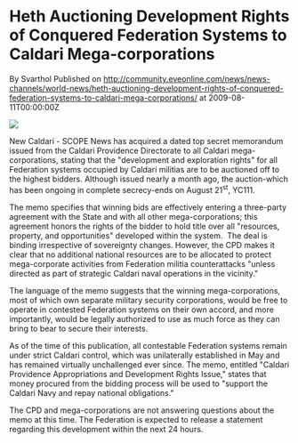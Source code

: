 # Heth Auctioning Development Rights of Conquered Federation Systems to Caldari Mega-corporations
By Svarthol
Published on http://community.eveonline.com/news/news-channels/world-news/heth-auctioning-development-rights-of-conquered-federation-systems-to-caldari-mega-corporations/ at 2009-08-11T00:00:00Z

<!-- -->

![](http://www.eve-mercury.net/images/mercurybanner.png)  
  
New Caldari - SCOPE News has acquired a dated top secret memorandum issued from the Caldari Providence Directorate to all Caldari mega-corporations, stating that the "development and exploration rights" for all Federation systems occupied by Caldari militias are to be auctioned off to the highest bidders. Although issued nearly a month ago, the auction-which has been ongoing in complete secrecy-ends on August 21<sup>st</sup>, YC111.

The memo specifies that winning bids are effectively entering a three-party agreement with the State and with all other mega-corporations; this agreement honors the rights of the bidder to hold title over all "resources, property, and opportunities" developed within the system.&nbsp; The deal is binding irrespective of sovereignty changes. However, the CPD makes it clear that no additional national resources are to be allocated to protect mega-corporate activities from Federation militia counterattacks "unless directed as part of strategic Caldari naval operations in the vicinity."

The language of the memo suggests that the winning mega-corporations, most of which own separate military security corporations, would be free to operate in contested Federation systems on their own accord, and more importantly, would be legally authorized to use as much force as they can bring to bear to secure their interests.

As of the time of this publication, all contestable Federation systems remain under strict Caldari control, which was unilaterally established in May and has remained virtually unchallenged ever since. The memo, entitled "Caldari Providence Appropriations and Development Rights Issue," states that money procured from the bidding process will be used to "support the Caldari Navy and repay national obligations."

The CPD and mega-corporations are not answering questions about the memo at this time. The Federation is expected to release a statement regarding this development within the next 24 hours.

&nbsp;

